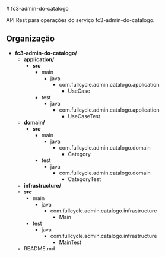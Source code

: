 
﻿# fc3-admin-do-catalogo

API Rest para operações do serviço fc3-admin-do-catalogo.

## Organização

- **fc3-admin-do-catalogo/**
  - **application/**
    - ***src***
      - main
        - java
          - com.fullcycle.admin.catalogo.application
            - UseCase 
      - test
        - java 
           - com.fullcycle.admin.catalogo.application
             - UseCaseTest
  - **domain/**
    - ***src***
      - main
        - java
          - com.fullcycle.admin.catalogo.domain
            - Category 
      - test
        - java 
           - com.fullcycle.admin.catalogo.domain
             - CategoryTest
  - **infrastructure/**
   - ***src***
      - main
        - java
          - com.fullcycle.admin.catalogo.infrastructure
            - Main 
      - test
        - java 
           - com.fullcycle.admin.catalogo.infrastructure
             - MainTest
  - README.md


